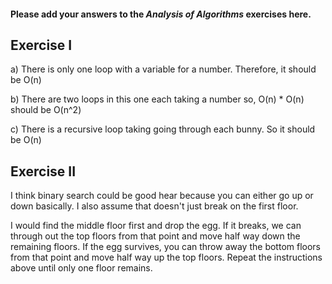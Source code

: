 #### Please add your answers to the ***Analysis of  Algorithms*** exercises here.

## Exercise I

a) There is only one loop with a variable for a number. Therefore, it should be O(n)


b) There are two loops in this one each taking a number so, O(n) * O(n) should be O(n^2)


c) There is a recursive loop taking going through each bunny. So it should be O(n)

## Exercise II

I think binary search could be good hear because you can either go up or down basically. I also assume that doesn't just break on the first floor. 

I would find the middle floor first and drop the egg. If it breaks, we can through out the top floors from that point and move half way down the remaining floors. If the egg survives, you can throw away the bottom floors from that point and move half way up the top floors. Repeat the instructions above until only one floor remains. 
